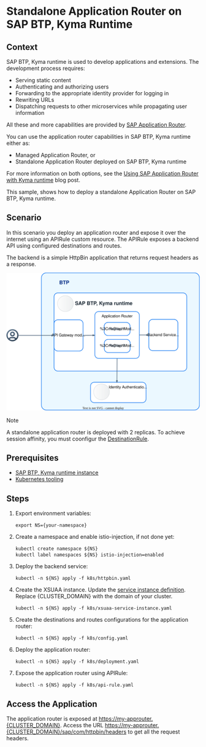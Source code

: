 # Standalone Application Router on SAP BTP, Kyma Runtime

## Context

SAP BTP, Kyma runtime is used to develop applications and extensions. The development process requires:

- Serving static content
- Authenticating and authorizing users
- Forwarding to the appropriate identity provider for logging in
- Rewriting URLs
- Dispatching requests to other microservices while propagating user information

All these and more capabilities are provided by [SAP Application Router](https://help.sap.com/products/BTP/65de2977205c403bbc107264b8eccf4b/01c5f9ba7d6847aaaf069d153b981b51.html).

You can use the application router capabilities in SAP BTP, Kyma runtime either as:

- Managed Application Router, or
- Standalone Application Router deployed on SAP BTP, Kyma runtime

For more information on both options, see the [Using SAP Application Router with Kyma runtime](https://blogs.sap.com/2021/12/09/using-sap-application-router-with-kyma-runtime/) blog post.

This sample, shows how to deploy a standalone Application Router on SAP BTP, Kyma runtime.

## Scenario

In this scenario you deploy an application router and expose it over the internet using an APIRule custom resource. The APIRule exposes a backend API using configured destinations and routes.

The backend is a simple HttpBin application that returns request headers as a response.

![scenario](assets/scenario.drawio.svg)

> [!Note]
> A standalone application router is deployed with 2 replicas. To achieve session affinity, you must coonfigur the [DestinationRule](k8s/deployment.yaml).

## Prerequisites

- [SAP BTP, Kyma runtime instance](../prerequisites/README.md#kyma)
- [Kubernetes tooling](../prerequisites/README.md#kubernetes)

## Steps

1. Export environment variables:

   ```shell
   export NS={your-namespace}
   ```

2. Create a namespace and enable istio-injection, if not done yet:

   ```shell
   kubectl create namespace ${NS}
   kubectl label namespaces ${NS} istio-injection=enabled
   ```

3. Deploy the backend service:

   ```shell
   kubectl -n ${NS} apply -f k8s/httpbin.yaml
   ```

4. Create the XSUAA instance. Update the [service instance definition](k8s/xsuaa-service-instance.yaml). Replace {CLUSTER_DOMAIN} with the domain of your cluster.

   ```shell
   kubectl -n ${NS} apply -f k8s/xsuaa-service-instance.yaml
   ```

5. Create the destinations and routes configurations for the application router:

   ```shell
   kubectl -n ${NS} apply -f k8s/config.yaml
   ```

6. Deploy the application router:

   ```shell
   kubectl -n ${NS} apply -f k8s/deployment.yaml
   ```

7. Expose the application router using APIRule:

   ```shell
   kubectl -n ${NS} apply -f k8s/api-rule.yaml
   ```

## Access the Application

The application router is exposed at <https://my-approuter.{CLUSTER_DOMAIN}>. Access the URL <https://my-approuter.{CLUSTER_DOMAIN}/sap/com/httpbin/headers> to get all the request headers.
